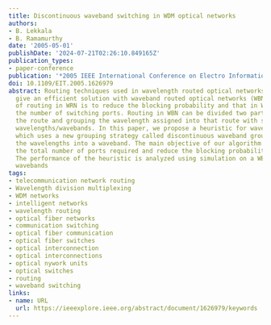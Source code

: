```yaml
---
title: Discontinuous waveband switching in WDM optical networks
authors:
- B. Lekkala
- B. Ramamurthy
date: '2005-05-01'
publishDate: '2024-07-21T02:26:10.849165Z'
publication_types:
- paper-conference
publication: '*2005 IEEE International Conference on Electro Information Technology*'
doi: 10.1109/EIT.2005.1626979
abstract: Routing techniques used in wavelength routed optical networks (WRN) do not
  give an efficient solution with waveband routed optical networks (WBN) as the objective
  of routing in WRN is to reduce the blocking probability and that in WBN is to reduce
  the number of switching ports. Routing in WBN can be divided two parts, finding
  the route and grouping the wavelength assigned into that route with some existing
  wavelengths/wavebands. In this paper, we propose a heuristic for waveband routing,
  which uses a new grouping strategy called discontinuous waveband grouping to group
  the wavelengths into a waveband. The main objective of our algorithm is to decrease
  the total number of ports required and reduce the blocking probability of the network.
  The performance of the heuristic is analyzed using simulation on a WBN with non-uniform
  wavebands
tags:
- telecommunication network routing
- Wavelength division multiplexing
- WDM networks
- intelligent networks
- wavelength routing
- optical fiber networks
- communication switching
- optical fiber communication
- optical fiber switches
- optical interconnection
- optical interconnections
- optical nywork units
- optical switches
- routing
- waveband switching
links:
- name: URL
  url: https://ieeexplore.ieee.org/abstract/document/1626979/keywords
---
```

